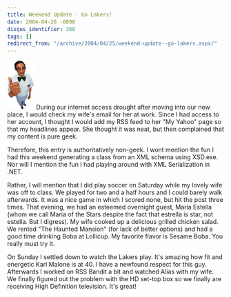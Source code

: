 ```yaml
---
title: Weekend Update - Go Lakers!
date: 2004-04-26 -0800
disqus_identifier: 368
tags: []
redirect_from: "/archive/2004/04/25/weekend-update--go-lakers.aspx/"
---
```


![Geek Life](/images/Nerd.jpg) During our internet access drought after
moving into our new place, I would check my wife's email for her at
work. Since I had access to her account, I thought I would add my RSS
feed to her "My Yahoo" page so that my headlines appear. She thought it
was neat, but then complained that my content is pure geek.

Therefore, this entry is authoritatively non-geek. I wont mention the
fun I had this weekend generating a class from an XML schema using
XSD.exe. Nor will I mention the fun I had playing around with XML
Serialization in .NET.

Rather, I will mention that I did play soccer on Saturday while my
lovely wife was off to class. We played for two and a half hours and I
could barely walk afterwards. It was a nice game in which I scored none,
but hit the post three times. That evening, we had an esteemed overnight
guest, Maria Estella (whom we call Maria of the Stars despite the fact
that estrella is star, not estella. But I digress). My wife cooked up a
delicious grilled chicken salad. We rented "The Haunted Mansion" (for
lack of better options) and had a good time drinking Boba at Lollicup.
My favorite flavor is Sesame Boba. You really must try it.

On Sunday I settled down to watch the Lakers play. It's amazing how fit
and energetic Karl Malone is at 40. I have a newfound respect for this
guy. Afterwards I worked on RSS Bandit a bit and watched Alias with my
wife. We finally figured out the problem with the HD set-top box so we
finally are receiving High Definition television. It's great!


